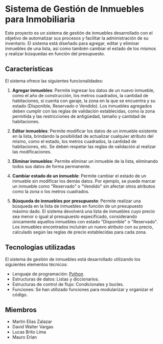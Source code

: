 # Sistema de Gestión de Inmuebles para Inmobiliaria

Este proyecto es un sistema de gestión de inmuebles desarrollado con el objetivo de automatizar sus procesos y facilitar la administración de su inventario. El sistema está diseñado para agregar, editar y eliminar inmuebles de una lista, así como también cambiar el estado de los mismos y realizar búsquedas en función del presupuesto.

## Características

El sistema ofrece las siguientes funcionalidades:

1. **Agregar inmuebles**: Permite ingresar los datos de un nuevo inmueble, como el año de construcción, los metros cuadrados, la cantidad de habitaciones, si cuenta con garaje, la zona en la que se encuentra y su estado (Disponible, Reservado o Vendido). Los inmuebles agregados deben cumplir con las reglas de validación establecidas, como la zona permitida y las restricciones de antigüedad, tamaño y cantidad de habitaciones.

2. **Editar inmuebles**: Permite modificar los datos de un inmueble existente en la lista, brindando la posibilidad de actualizar cualquier atributo del mismo, como el estado, los metros cuadrados, la cantidad de habitaciones, etc. Se deben respetar las reglas de validación al realizar las modificaciones.

3. **Eliminar inmuebles**: Permite eliminar un inmueble de la lista, eliminando todos sus datos de forma permanente.

4. **Cambiar estado de un inmueble**: Permite cambiar el estado de un inmueble sin modificar los demás datos. Por ejemplo, se puede marcar un inmueble como "Reservado" o "Vendido" sin afectar otros atributos como la zona o los metros cuadrados.

5. **Búsqueda de inmuebles por presupuesto**: Permite realizar una búsqueda en la lista de inmuebles en función de un presupuesto máximo dado. El sistema devolverá una lista de inmuebles cuyo precio sea menor o igual al presupuesto especificado, considerando únicamente aquellos inmuebles con estado "Disponible" o "Reservado". Los inmuebles encontrados incluirán un nuevo atributo con su precio, calculado según las reglas de precio establecidas para cada zona.

## Tecnologías utilizadas

El sistema de gestión de inmuebles está desarrollado utilizando los siguientes elementos técnicos:

- Lenguaje de programación: [Python](https://www.python.org/)
- Estructuras de datos: Listas y diccionarios.
- Estructuras de control de flujo: Condicionales y bucles.
- Funciones: Se han utilizado funciones para modularizar y organizar el código.


## Miembros
- Martin Elias Zalazar
- David Walter Vargas
- Lucas Brito Lima
- Mauro Erlan

